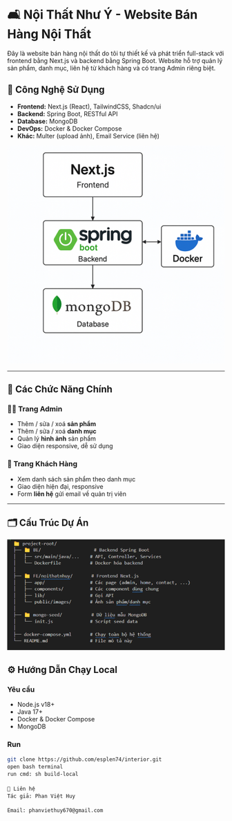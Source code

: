 # 🛋️ Nội Thất Như Ý - Website Bán Hàng Nội Thất

Đây là website bán hàng nội thất do tôi tự thiết kế và phát triển full-stack với frontend bằng Next.js và backend bằng Spring Boot. Website hỗ trợ quản lý sản phẩm, danh mục, liên hệ từ khách hàng và có trang Admin riêng biệt.


## 🧰 Công Nghệ Sử Dụng

- **Frontend:** Next.js (React), TailwindCSS, Shadcn/ui
- **Backend:** Spring Boot, RESTful API
- **Database:** MongoDB
- **DevOps:** Docker & Docker Compose
- **Khác:** Multer (upload ảnh), Email Service (liên hệ)

![Cấu trúc dự án](project-structure1.png)

---

## 🧩 Các Chức Năng Chính

### 👨‍💼 Trang Admin
- Thêm / sửa / xoá **sản phẩm**
- Thêm / sửa / xoá **danh mục**
- Quản lý **hình ảnh** sản phẩm
- Giao diện responsive, dễ sử dụng

### 🛒 Trang Khách Hàng
- Xem danh sách sản phẩm theo danh mục
- Giao diện hiện đại, responsive
- Form **liên hệ** gửi email về quản trị viên

---
## 🗂️ Cấu Trúc Dự Án

![Cấu trúc dự án](project-structure2.png)

## ⚙️ Hướng Dẫn Chạy Local

### Yêu cầu
- Node.js v18+
- Java 17+
- Docker & Docker Compose
- MongoDB

### Run
```bash
git clone https://github.com/esplen74/interior.git
open bash terminal
run cmd: sh build-local

📩 Liên hệ
Tác giả: Phan Việt Huy

Email: phanviethuy670@gmail.com